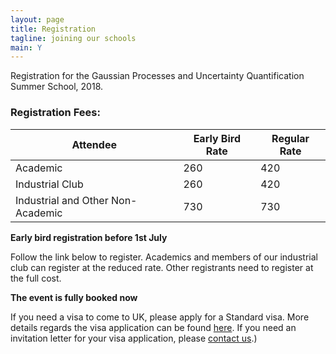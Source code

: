 ```yaml
---
layout: page
title: Registration
tagline: joining our schools
main: Y
---
```



Registration for the Gaussian Processes and Uncertainty Quantification Summer School, 2018.

### Registration Fees:

Attendee                         | Early Bird Rate | Regular Rate
---------------------------------|-----------------|--------------
Academic                 |  260 |  420
Industrial Club          |  260 |  420
Industrial and Other Non-Academic  | 730 |  730

**Early bird registration before 1st July**

Follow the link below to register. Academics and members of our
industrial club can register at the reduced rate. Other registrants need
to register at the full cost.

**The event is fully booked now**

If you need a visa to come to UK, please apply for a Standard 
visa. More details regards the visa application can be found
[here](https://www.gov.uk/standard-visitor-visa). If you need an
invitation letter for your visa application, please [contact us](mailto:mauricio.alvarez@sheffield.ac.uk).)
